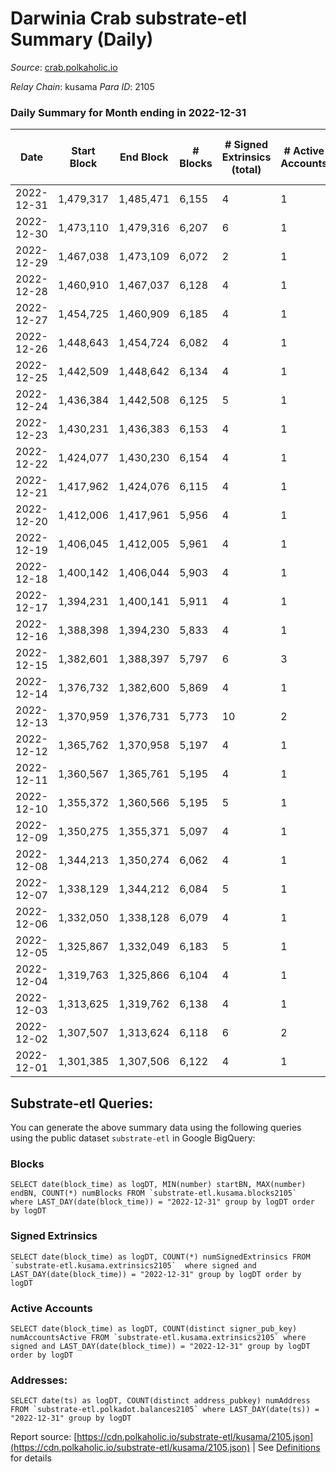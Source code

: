 # Darwinia Crab substrate-etl Summary (Daily)

_Source_: [crab.polkaholic.io](https://crab.polkaholic.io)

*Relay Chain*: kusama
*Para ID*: 2105



### Daily Summary for Month ending in 2022-12-31


| Date | Start Block | End Block | # Blocks | # Signed Extrinsics (total) | # Active Accounts | # Passive | # New | # Addresses with Balances | # Events | # Transfers | # XCM Transfers In | # XCM Transfers Out |
| ---- | ----------- | --------- | -------- | --------------------------- | ----------------- | --------- | ----- | ------------------------- | -------- | ----------- | ------------------ | ------------------- |
| 2022-12-31 | 1,479,317 | 1,485,471 | 6,155  | 4 | 1 |  |  | 52 | 12,330 |   |   |   |
| 2022-12-30 | 1,473,110 | 1,479,316 | 6,207  | 6 | 1 |  |  | 52 | 12,441 |   |   |   |
| 2022-12-29 | 1,467,038 | 1,473,109 | 6,072  | 2 | 1 |  |  | 52 | 12,155 |   |   |   |
| 2022-12-28 | 1,460,910 | 1,467,037 | 6,128  | 4 | 1 |  |  | 52 | 12,276 |   |   |   |
| 2022-12-27 | 1,454,725 | 1,460,909 | 6,185  | 4 | 1 |  |  | 52 | 12,389 |   |   |   |
| 2022-12-26 | 1,448,643 | 1,454,724 | 6,082  | 4 | 1 |  |  | 52 | 12,184 |   |   |   |
| 2022-12-25 | 1,442,509 | 1,448,642 | 6,134  | 4 | 1 |  |  | 52 | 12,287 |   |   |   |
| 2022-12-24 | 1,436,384 | 1,442,508 | 6,125  | 5 | 1 |  |  | 52 | 12,340 | 66 ($0.06) |   |   |
| 2022-12-23 | 1,430,231 | 1,436,383 | 6,153  | 4 | 1 |  |  | 52 | 12,329 |   |   |   |
| 2022-12-22 | 1,424,077 | 1,430,230 | 6,154  | 4 | 1 |  |  | 52 | 12,327 |   |   |   |
| 2022-12-21 | 1,417,962 | 1,424,076 | 6,115  | 4 | 1 |  |  |  | 12,250 |   |   |   |
| 2022-12-20 | 1,412,006 | 1,417,961 | 5,956  | 4 | 1 |  |  | 52 | 11,931 |   |   |   |
| 2022-12-19 | 1,406,045 | 1,412,005 | 5,961  | 4 | 1 |  |  | 52 | 11,941 |   |   |   |
| 2022-12-18 | 1,400,142 | 1,406,044 | 5,903  | 4 | 1 |  |  | 52 | 11,826 |   |   |   |
| 2022-12-17 | 1,394,231 | 1,400,141 | 5,911  | 4 | 1 |  |  | 52 | 11,841 |   |   |   |
| 2022-12-16 | 1,388,398 | 1,394,230 | 5,833  | 4 | 1 |  |  | 52 | 11,685 |   |   |   |
| 2022-12-15 | 1,382,601 | 1,388,397 | 5,797  | 6 | 3 |  |  | 52 | 11,713 | 85 ($0.003) |   |   |
| 2022-12-14 | 1,376,732 | 1,382,600 | 5,869  | 4 | 1 |  |  | 52 | 11,758 |   |   |   |
| 2022-12-13 | 1,370,959 | 1,376,731 | 5,773  | 10 | 2 |  |  | 52 | 11,675 | 78 ($0.14) |   |   |
| 2022-12-12 | 1,365,762 | 1,370,958 | 5,197  | 4 | 1 |  |  | 52 | 10,413 |   |   |   |
| 2022-12-11 | 1,360,567 | 1,365,761 | 5,195  | 4 | 1 |  |  | 52 | 10,409 |   |   |   |
| 2022-12-10 | 1,355,372 | 1,360,566 | 5,195  | 5 | 1 |  |  | 52 | 10,479 | 66 ($0.06) |   |   |
| 2022-12-09 | 1,350,275 | 1,355,371 | 5,097  | 4 | 1 |  |  | 52 | 10,212 |   |   |   |
| 2022-12-08 | 1,344,213 | 1,350,274 | 6,062  | 4 | 1 |  |  | 52 | 12,144 |   |   |   |
| 2022-12-07 | 1,338,129 | 1,344,212 | 6,084  | 5 | 1 |  |  | 52 | 12,257 | 66 ($0.06) |   |   |
| 2022-12-06 | 1,332,050 | 1,338,128 | 6,079  | 4 | 1 |  |  | 52 | 12,177 |   |   |   |
| 2022-12-05 | 1,325,867 | 1,332,049 | 6,183  | 5 | 1 |  |  | 52 | 12,456 | 66 ($0.06) |   |   |
| 2022-12-04 | 1,319,763 | 1,325,866 | 6,104  | 4 | 1 |  |  | 52 | 12,227 |   |   |   |
| 2022-12-03 | 1,313,625 | 1,319,762 | 6,138  | 4 | 1 |  |  | 52 | 12,296 |   |   |   |
| 2022-12-02 | 1,307,507 | 1,313,624 | 6,118  | 6 | 2 |  |  | 52 | 12,348 | 73 ($0.12) | 2 ($0.02) | 2 ($0.10) |
| 2022-12-01 | 1,301,385 | 1,307,506 | 6,122  | 4 | 1 |  |  | 52 | 12,264 |   |   |   |

## Substrate-etl Queries:
You can generate the above summary data using the following queries using the public dataset `substrate-etl` in Google BigQuery:


### Blocks
```
SELECT date(block_time) as logDT, MIN(number) startBN, MAX(number) endBN, COUNT(*) numBlocks FROM `substrate-etl.kusama.blocks2105`  where LAST_DAY(date(block_time)) = "2022-12-31" group by logDT order by logDT
```


### Signed Extrinsics
```
SELECT date(block_time) as logDT, COUNT(*) numSignedExtrinsics FROM `substrate-etl.kusama.extrinsics2105`  where signed and LAST_DAY(date(block_time)) = "2022-12-31" group by logDT order by logDT
```


### Active Accounts
```
SELECT date(block_time) as logDT, COUNT(distinct signer_pub_key) numAccountsActive FROM `substrate-etl.kusama.extrinsics2105` where signed and LAST_DAY(date(block_time)) = "2022-12-31" group by logDT order by logDT
```


### Addresses:
```
SELECT date(ts) as logDT, COUNT(distinct address_pubkey) numAddress FROM `substrate-etl.polkadot.balances2105` where LAST_DAY(date(ts)) = "2022-12-31" group by logDT
```



Report source: [https://cdn.polkaholic.io/substrate-etl/kusama/2105.json](https://cdn.polkaholic.io/substrate-etl/kusama/2105.json) | See [Definitions](/DEFINITIONS.md) for details
